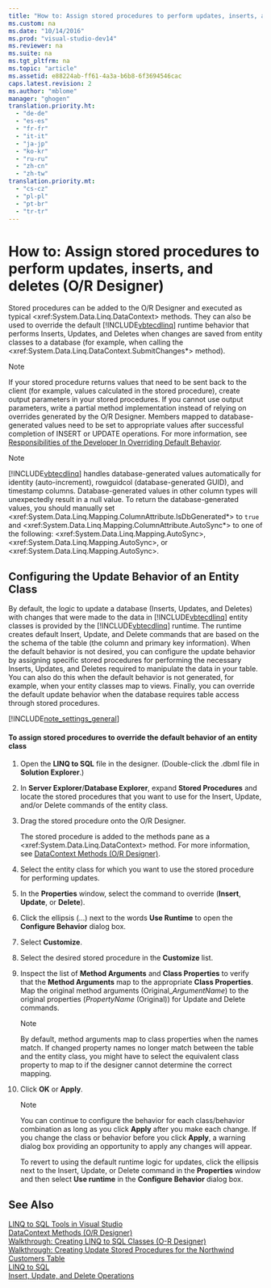 ```yaml
---
title: "How to: Assign stored procedures to perform updates, inserts, and deletes (O-R Designer)"
ms.custom: na
ms.date: "10/14/2016"
ms.prod: "visual-studio-dev14"
ms.reviewer: na
ms.suite: na
ms.tgt_pltfrm: na
ms.topic: "article"
ms.assetid: e88224ab-ff61-4a3a-b6b8-6f3694546cac
caps.latest.revision: 2
ms.author: "mblome"
manager: "ghogen"
translation.priority.ht: 
  - "de-de"
  - "es-es"
  - "fr-fr"
  - "it-it"
  - "ja-jp"
  - "ko-kr"
  - "ru-ru"
  - "zh-cn"
  - "zh-tw"
translation.priority.mt: 
  - "cs-cz"
  - "pl-pl"
  - "pt-br"
  - "tr-tr"
---
```

# How to: Assign stored procedures to perform updates, inserts, and deletes (O/R Designer)
Stored procedures can be added to the O/R Designer and executed as typical \<xref:System.Data.Linq.DataContext> methods. They can also be used to override the default [!INCLUDE[vbtecdlinq](../datatools/includes/vbtecdlinq_md.md)] runtime behavior that performs Inserts, Updates, and Deletes when changes are saved from entity classes to a database (for example, when calling the \<xref:System.Data.Linq.DataContext.SubmitChanges*> method).  
  
> [!NOTE]
>  If your stored procedure returns values that need to be sent back to the client (for example, values calculated in the stored procedure), create output parameters in your stored procedures. If you cannot use output parameters, write a partial method implementation instead of relying on overrides generated by the O/R Designer. Members mapped to database-generated values need to be set to appropriate values after successful completion of INSERT or UPDATE operations. For more information, see [Responsibilities of the Developer In Overriding Default Behavior](../Topic/Responsibilities%20of%20the%20Developer%20In%20Overriding%20Default%20Behavior.md).  
  
> [!NOTE]
>  [!INCLUDE[vbtecdlinq](../datatools/includes/vbtecdlinq_md.md)] handles database-generated values automatically for identity (auto-increment), rowguidcol (database-generated GUID), and timestamp columns. Database-generated values in other column types will unexpectedly result in a null value. To return the database-generated values, you should manually set \<xref:System.Data.Linq.Mapping.ColumnAttribute.IsDbGenerated*> to `true` and \<xref:System.Data.Linq.Mapping.ColumnAttribute.AutoSync*> to one of the following: \<xref:System.Data.Linq.Mapping.AutoSync>, \<xref:System.Data.Linq.Mapping.AutoSync>, or \<xref:System.Data.Linq.Mapping.AutoSync>.  
  
## Configuring the Update Behavior of an Entity Class  
 By default, the logic to update a database (Inserts, Updates, and Deletes) with changes that were made to the data in [!INCLUDE[vbtecdlinq](../datatools/includes/vbtecdlinq_md.md)] entity classes is provided by the [!INCLUDE[vbtecdlinq](../datatools/includes/vbtecdlinq_md.md)] runtime. The runtime creates default Insert, Update, and Delete commands that are based on the the schema of the table (the column and primary key information). When the default behavior is not desired, you can configure the update behavior by assigning specific stored procedures for performing the necessary Inserts, Updates, and Deletes required to manipulate the data in your table. You can also do this when the default behavior is not generated, for example, when your entity classes map to views. Finally, you can override the default update behavior when the database requires table access through stored procedures.  
  
 [!INCLUDE[note_settings_general](../datatools/includes/note_settings_general_md.md)]  
  
#### To assign stored procedures to override the default behavior of an entity class  
  
1.  Open the **LINQ to SQL** file in the designer. (Double-click the .dbml file in **Solution Explorer**.)  
  
2.  In **Server Explorer**/**Database Explorer**, expand **Stored Procedures** and locate the stored procedures that you want to use for the Insert, Update, and/or Delete commands of the entity class.  
  
3.  Drag the stored procedure onto the O/R Designer.  
  
     The stored procedure is added to the methods pane as a \<xref:System.Data.Linq.DataContext> method. For more information, see [DataContext Methods (O/R Designer)](../datatools/datacontext-methods--o-r-designer-.md).  
  
4.  Select the entity class for which you want to use the stored procedure for performing updates.  
  
5.  In the **Properties** window, select the command to override (**Insert**, **Update**, or **Delete**).  
  
6.  Click the ellipsis (...) next to the words **Use Runtime** to open the **Configure Behavior** dialog box.  
  
7.  Select **Customize**.  
  
8.  Select the desired stored procedure in the **Customize** list.  
  
9. Inspect the list of **Method Arguments** and **Class Properties** to verify that the **Method Arguments** map to the appropriate **Class Properties**. Map the original method arguments (Original_*ArgumentName*) to the original properties (*PropertyName* (Original)) for Update and Delete commands.  
  
    > [!NOTE]
    >  By default, method arguments map to class properties when the names match. If changed property names no longer match between the table and the entity class, you might have to select the equivalent class property to map to if the designer cannot determine the correct mapping.  
  
10. Click **OK** or **Apply**.  
  
    > [!NOTE]
    >  You can continue to configure the behavior for each class/behavior combination as long as you click **Apply** after you make each change. If you change the class or behavior before you click **Apply**, a warning dialog box providing an opportunity to apply any changes will appear.  
  
     To revert to using the default runtime logic for updates, click the ellipsis next to the Insert, Update, or Delete command in the **Properties** window and then select **Use runtime** in the **Configure Behavior** dialog box.  
  
## See Also  
 [LINQ to SQL Tools in Visual Studio](../datatools/linq-to-sql-tools-in-visual-studio2.md)   
 [DataContext Methods (O/R Designer)](../datatools/datacontext-methods--o-r-designer-.md)   
 [Walkthrough: Creating LINQ to SQL Classes (O-R Designer)](../Topic/Walkthrough:%20Creating%20LINQ%20to%20SQL%20Classes%20\(O-R%20Designer\).md)   
 [Walkthrough: Creating Update Stored Procedures for the Northwind Customers Table](../datatools/walkthrough--creating-update-stored-procedures-for-the-northwind-customers-table.md)   
 [LINQ to SQL](../Topic/LINQ%20to%20SQL.md)   
 [Insert, Update, and Delete Operations](../Topic/Insert,%20Update,%20and%20Delete%20Operations.md)